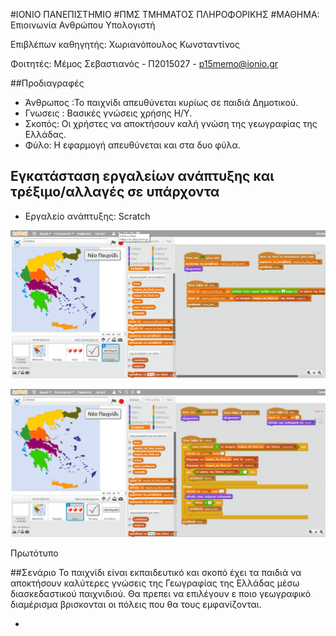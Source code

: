 #ΙΟΝΙΟ ΠΑΝΕΠΙΣΤΗΜΙΟ 
#ΠΜΣ ΤΜΗΜΑΤΟΣ ΠΛΗΡΟΦΟΡΙΚΗΣ 
#ΜΑΘΗΜΑ:  Επιοινωνία Ανθρώπου Υπολογιστή
 
Επιβλέπων καθηγητής: Χωριανόπουλος Κωνσταντίνος 

Φοιτητές: Μέμος Σεβαστιανός  - Π2015027 - p15memo@ionio.gr 


##Προδιαγραφές

* Άνθρωπος :Το παιχνίδι απευθύνεται κυρίως σε παιδιά Δημοτικού.
* Γνωσεις : Βασικές γνώσεις χρήσης Η/Υ.
* Σκοπός: Οι χρήστες να αποκτήσουν καλή γνώση της γεωγραφίας της Ελλάδας.
* Φύλο: Η εφαρμογή απευθύνεται και στα δυο φύλα.

## Εγκατάσταση εργαλείων ανάπτυξης και τρέξιμο/αλλαγές σε υπάρχοντα

*	Εργαλείο ανάπτυξης: Scratch



![Μαθαίνοντας την Ελλάδα](Screenshot1.bmp)





![prototype1](Screenshot2.bmp)

Πρωτότυπο




##Σενάριο 
Το παιχνίδι είναι εκπαιδευτικό και σκοπό έχει τα παιδιά να αποκτήσουν καλύτερες γνώσεις της Γεωγραφίας της Ελλάδας μέσω διασκεδαστικού παιχνιδιού. Θα πρεπει να επιλέγουν ε ποιο γεωγραφικό διαμέρισμα βρισκονται οι πόλεις που θα τους εμφανίζονται.

* 

